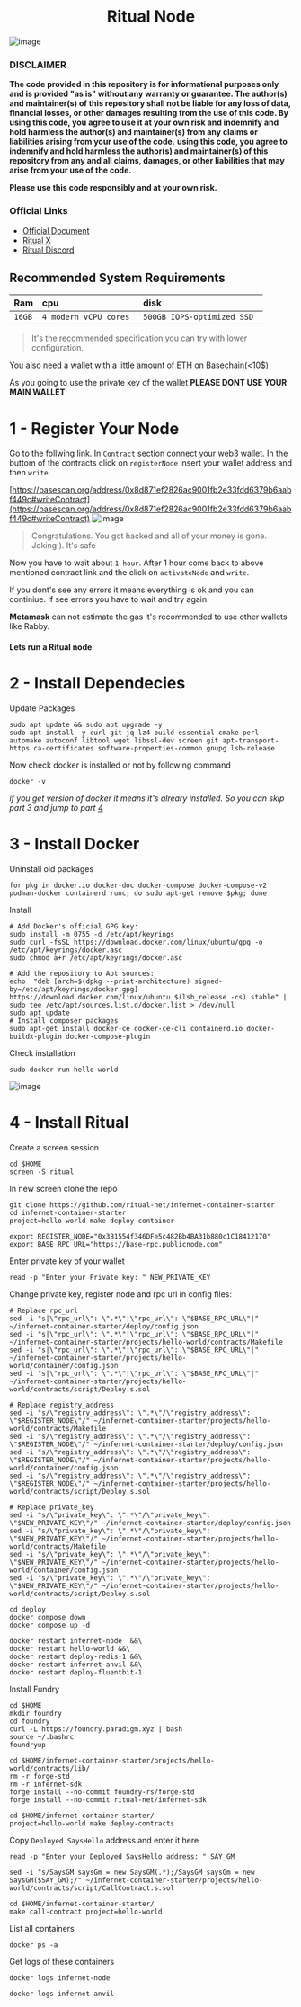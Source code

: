 <h1 align="center"> Ritual Node </h1>

![image](https://github.com/0xsaeed/ritual-node/assets/16464391/ffdcbc2f-3554-4e58-8227-4f4b4231d981)

### DISCLAIMER

**The code provided in this repository is for informational purposes only and is provided "as is" without any warranty or guarantee. The author(s) and maintainer(s) of this repository shall not be liable for any loss of data, financial losses, or other damages resulting from the use of this code. By using this code, you agree to use it at your own risk and indemnify and hold harmless the author(s) and maintainer(s) from any claims or liabilities arising from your use of the code.**
**using this code, you agree to indemnify and hold harmless the author(s) and maintainer(s) of this repository from any and all claims, damages, or other liabilities that may arise from your use of the code.**

**Please use this code responsibly and at your own risk.**

### Official Links

* [Official Document](https://docs.ritual.net/infernet/node/introduction)
* [Ritual X](https://x.com/ritualnet)
* [Ritual Discord](https://discord.com/invite/ritual-net)

## Recommended System Requirements

| Ram | cpu     | disk                      |
| :-------- | :------- | :-------------------------------- |
| `16GB`      | `4 modern vCPU cores ` | `500GB IOPS-optimized SSD ` |
> It's the recommended specification you can try with lower configuration.

You also need a wallet with a little amount of ETH on Basechain(<10$)

As you going to use the private key of the wallet **PLEASE DONT USE YOUR MAIN WALLET**

# 1 - Register Your Node

Go to the follwing link. In `Contract` section connect your web3 wallet. In the buttom of the contracts click on `registerNode` insert your wallet address and then `write`.

[https://basescan.org/address/0x8d871ef2826ac9001fb2e33fdd6379b6aabf449c#writeContract](https://basescan.org/address/0x8d871ef2826ac9001fb2e33fdd6379b6aabf449c#writeContract)
![image](https://github.com/0xsaeed/ritual-node/assets/16464391/965d50cd-b8b5-4dbb-869d-cac448283c6a)

> Congratulations. You got hacked and all of your money is gone. Joking:). It's safe

Now you have to wait about `1 hour`. After 1 hour come back to above mentioned contract link and the click on `activateNode` and `write`.

If you dont's see any errors it means everything is ok and you can continiue. If see errors you have to wait and try again.

**Metamask** can not estimate the gas it's recommended to use other wallets like Rabby.

#### Lets run a Ritual node

# 2 - Install Dependecies

Update Packages

```console
sudo apt update && sudo apt upgrade -y
sudo apt install -y curl git jq lz4 build-essential cmake perl automake autoconf libtool wget libssl-dev screen git apt-transport-https ca-certificates software-properties-common gnupg lsb-release
```

Now check docker is installed or not by following command

```console
docker -v
```

*if you get version of docker it means it's alreary installed. So you can skip part 3 and jump to part [4](#4---install-ritual)*

# 3 - Install Docker

Uninstall old packages

```console
for pkg in docker.io docker-doc docker-compose docker-compose-v2 podman-docker containerd runc; do sudo apt-get remove $pkg; done
```

Install

```console
# Add Docker's official GPG key:
sudo install -m 0755 -d /etc/apt/keyrings
sudo curl -fsSL https://download.docker.com/linux/ubuntu/gpg -o /etc/apt/keyrings/docker.asc
sudo chmod a+r /etc/apt/keyrings/docker.asc

# Add the repository to Apt sources:
echo  "deb [arch=$(dpkg --print-architecture) signed-by=/etc/apt/keyrings/docker.gpg] https://download.docker.com/linux/ubuntu $(lsb_release -cs) stable" | sudo tee /etc/apt/sources.list.d/docker.list > /dev/null 
sudo apt update
# Install composer packages
sudo apt-get install docker-ce docker-ce-cli containerd.io docker-buildx-plugin docker-compose-plugin 
```

Check installation

```console
sudo docker run hello-world
```

![image](https://github.com/0xsaeed/ritual-node/assets/16464391/9f11951b-c37e-43d1-b8f5-65cabdf995a2)

# 4 - Install Ritual

Create a screen session
```console
cd $HOME
screen -S ritual
```

In new screen clone the repo
```console
git clone https://github.com/ritual-net/infernet-container-starter
cd infernet-container-starter
project=hello-world make deploy-container
```
```console
export REGISTER_NODE="0x3B1554f346DFe5c482Bb4BA31b880c1C18412170"
export BASE_RPC_URL="https://base-rpc.publicnode.com"
```
Enter private key of your wallet
```console
read -p "Enter your Private key: " NEW_PRIVATE_KEY

```
Change private key, register node and rpc url in config files:
```console
# Replace rpc_url
sed -i "s|\"rpc_url\": \".*\"|\"rpc_url\": \"$BASE_RPC_URL\"|" ~/infernet-container-starter/deploy/config.json
sed -i "s|\"rpc_url\": \".*\"|\"rpc_url\": \"$BASE_RPC_URL\"|" ~/infernet-container-starter/projects/hello-world/contracts/Makefile
sed -i "s|\"rpc_url\": \".*\"|\"rpc_url\": \"$BASE_RPC_URL\"|" ~/infernet-container-starter/projects/hello-world/container/config.json
sed -i "s|\"rpc_url\": \".*\"|\"rpc_url\": \"$BASE_RPC_URL\"|" ~/infernet-container-starter/projects/hello-world/contracts/script/Deploy.s.sol

# Replace registry_address
sed -i "s/\"registry_address\": \".*\"/\"registry_address\": \"$REGISTER_NODE\"/" ~/infernet-container-starter/projects/hello-world/contracts/Makefile
sed -i "s/\"registry_address\": \".*\"/\"registry_address\": \"$REGISTER_NODE\"/" ~/infernet-container-starter/deploy/config.json
sed -i "s/\"registry_address\": \".*\"/\"registry_address\": \"$REGISTER_NODE\"/" ~/infernet-container-starter/projects/hello-world/container/config.json
sed -i "s/\"registry_address\": \".*\"/\"registry_address\": \"$REGISTER_NODE\"/" ~/infernet-container-starter/projects/hello-world/contracts/script/Deploy.s.sol

# Replace private_key
sed -i "s/\"private_key\": \".*\"/\"private_key\": \"$NEW_PRIVATE_KEY\"/" ~/infernet-container-starter/deploy/config.json
sed -i "s/\"private_key\": \".*\"/\"private_key\": \"$NEW_PRIVATE_KEY\"/" ~/infernet-container-starter/projects/hello-world/contracts/Makefile
sed -i "s/\"private_key\": \".*\"/\"private_key\": \"$NEW_PRIVATE_KEY\"/" ~/infernet-container-starter/projects/hello-world/container/config.json
sed -i "s/\"private_key\": \".*\"/\"private_key\": \"$NEW_PRIVATE_KEY\"/" ~/infernet-container-starter/projects/hello-world/contracts/script/Deploy.s.sol

```
```console
cd deploy
docker compose down
docker compose up -d
```
```console
docker restart infernet-node  &&\
docker restart hello-world &&\
docker restart deploy-redis-1 &&\
docker restart infernet-anvil &&\
docker restart deploy-fluentbit-1
```
Install Fundry
```console
cd $HOME
mkdir foundry
cd foundry
curl -L https://foundry.paradigm.xyz | bash
source ~/.bashrc
foundryup
```
```console
cd $HOME/infernet-container-starter/projects/hello-world/contracts/lib/
rm -r forge-std
rm -r infernet-sdk
forge install --no-commit foundry-rs/forge-std
forge install --no-commit ritual-net/infernet-sdk
```

```console
cd $HOME/infernet-container-starter/
project=hello-world make deploy-contracts
```
Copy  `Deployed SaysHello` address and enter it here
```console
read -p "Enter your Deployed SaysHello address: " SAY_GM
```

```console
sed -i "s/SaysGM saysGm = new SaysGM(.*);/SaysGM saysGm = new SaysGM($SAY_GM);/" ~/infernet-container-starter/projects/hello-world/contracts/script/CallContract.s.sol
```

```console
cd $HOME/infernet-container-starter/
make call-contract project=hello-world
```
List all containers
```console
docker ps -a
```
Get logs of these containers
```console
docker logs infernet-node
```

```console
docker logs infernet-anvil 
```
